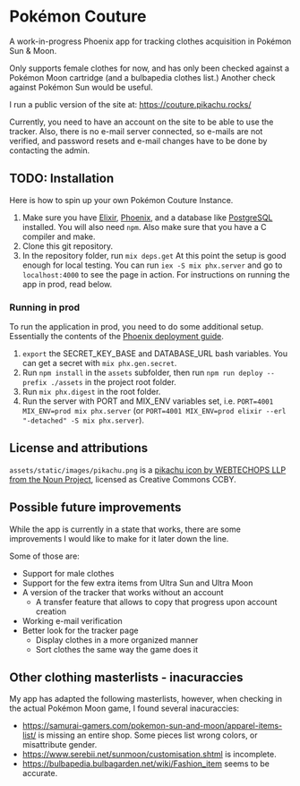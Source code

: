 # Pokémon Couture

A work-in-progress Phoenix app for tracking clothes acquisition in Pokémon Sun & Moon.

Only supports female clothes for now, and has only been checked against a
Pokémon Moon cartridge (and a bulbapedia clothes list.)
Another check against Pokémon Sun would be useful.

I run a public version of the site at: https://couture.pikachu.rocks/

Currently, you need to have an account on the site to be able to use the tracker.
Also, there is no e-mail server connected, so e-mails are not verified,
and password resets and e-mail changes have to be done by contacting the admin.

## TODO: Installation
Here is how to spin up your own Pokémon Couture Instance.
1. Make sure you have [Elixir](https://elixir-lang.org/install.html), [Phoenix](https://hexdocs.pm/phoenix/installation.html), and a database like [PostgreSQL](https://wiki.postgresql.org/wiki/Detailed_installation_guides) installed. You will also need `npm`. Also make sure that you have a C compiler and make.
2. Clone this git repository.
3. In the repository folder, run `mix deps.get`
At this point the setup is good enough for local testing. You can run `iex -S mix phx.server` and go to `localhost:4000` to see the page in action.
For instructions on running the app in prod, read below.
### Running in prod
To run the application in prod, you need to do some additional setup. Essentially the contents of the [Phoenix deployment guide](https://hexdocs.pm/phoenix/1.5.13/deployment.html#content).
1. `export` the SECRET_KEY_BASE and DATABASE_URL bash variables. You can get a secret with `mix phx.gen.secret`.
2. Run `npm install` in the `assets` subfolder, then run `npm run deploy --prefix ./assets` in the project root folder.
3. Run `mix phx.digest` in the root folder.
4. Run the server with PORT and MIX_ENV variables set, i.e. `PORT=4001 MIX_ENV=prod mix phx.server` (or `PORT=4001 MIX_ENV=prod elixir --erl "-detached" -S mix phx.server`).
## License and attributions
`assets/static/images/pikachu.png` is a [pikachu icon by WEBTECHOPS LLP from the Noun Project](https://thenounproject.com/term/pokemon/2122740/), licensed as Creative Commons CCBY.

## Possible future improvements
While the app is currently in a state that works, there are some improvements I would like to make for it later down the line.

Some of those are:
- Support for male clothes
- Support for the few extra items from Ultra Sun and Ultra Moon
- A version of the tracker that works without an account
  - A transfer feature that allows to copy that progress upon account creation
- Working e-mail verification
- Better look for the tracker page
  - Display clothes in a more organized manner
  - Sort clothes the same way the game does it
## Other clothing masterlists - inacuraccies
My app has adapted the following masterlists, however, when checking in the
actual Pokémon Moon game, I found several inacuraccies:

- https://samurai-gamers.com/pokemon-sun-and-moon/apparel-items-list/ is missing an entire shop.
Some pieces list wrong colors, or misattribute gender.
- https://www.serebii.net/sunmoon/customisation.shtml is incomplete.
- https://bulbapedia.bulbagarden.net/wiki/Fashion_item seems to be accurate.
